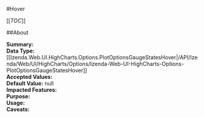 #Hover

[[_TOC_]]

##About

**Summary:**   
**Data Type:** [[Izenda.Web.UI.HighCharts.Options.PlotOptionsGaugeStatesHover|/API/Izenda/Web/UI/HighCharts/Options/Izenda-Web-UI-HighCharts-Options-PlotOptionsGaugeStatesHover]]  
**Accepted Values:**   
**Default Value:** null  
**Impacted Features:**   
**Purpose:**   
**Usage:**   
**Caveats:**   

